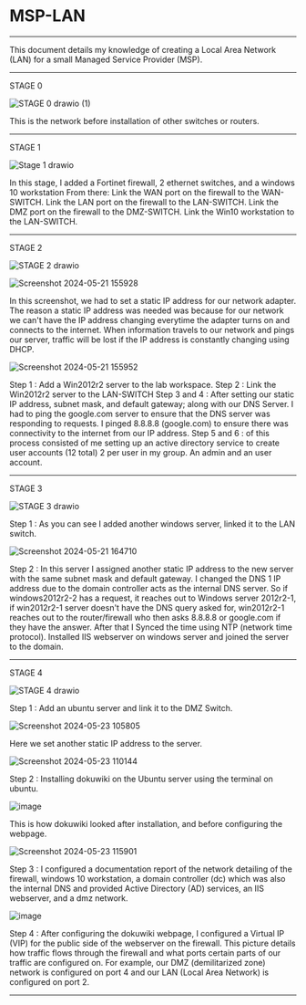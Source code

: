 # MSP-LAN

---
This document details my knowledge of creating a Local Area Network (LAN) for a small Managed Service Provider (MSP).

---
STAGE 0

![STAGE 0 drawio (1)](https://github.com/BlazWilson/MSP-LAN-/assets/170445236/d08e00aa-4c10-4a21-905d-df3a76f3f706)

This is the network before installation of other switches or routers.

---
STAGE 1

![Stage 1 drawio](https://github.com/BlazWilson/MSP-LAN-/assets/170445236/21317d16-f1e5-4e3f-8c63-d6a72c955274)

In this stage, I added a Fortinet firewall, 2 ethernet switches, and a windows 10 workstation
From there: 
Link the WAN port on the firewall to the WAN-SWITCH.
Link the LAN port on the firewall to the LAN-SWITCH.
Link the DMZ port on the firewall to the DMZ-SWITCH.
Link the Win10 workstation to the LAN-SWITCH.

---
STAGE 2

![STAGE 2 drawio](https://github.com/BlazWilson/MSP-LAN-/assets/170445236/81ace8a6-8893-4a63-9eff-ba46dae2f8c5)

![Screenshot 2024-05-21 155928](https://github.com/BlazWilson/MSP-LAN-/assets/170445236/ebcbc22c-dc51-4c2c-bb6b-8870f79b9feb)

In this screenshot, we had to set a static IP address for our network adapter. The reason a static IP address was needed was because for our network we can't have the IP address changing everytime the adapter turns on and connects to the internet. When information travels to our network and pings our server, traffic will be lost if the IP address is constantly changing using DHCP.

![Screenshot 2024-05-21 155952](https://github.com/BlazWilson/MSP-LAN-/assets/170445236/f2dc514d-325a-4381-9d08-26447c48b375)

Step 1 : Add a Win2012r2 server to the lab workspace.
Step 2 : Link the Win2012r2 server to the LAN-SWITCH
Step 3 and 4 : After setting our static IP address, subnet mask, and default gateway; along with our DNS Server. I had to ping the google.com server to ensure that the DNS server was responding to requests. I pinged 8.8.8.8 (google.com) to ensure there was connectivity to the internet from our IP address.
Step 5 and 6 : of this process consisted of me setting up an active directory service to create user accounts (12 total) 2 per user in my group. An admin and an user account.

---
STAGE 3

![STAGE 3 drawio](https://github.com/BlazWilson/MSP-LAN-/assets/170445236/6fb1101d-3c8e-4ad9-b3e5-c9939cd3d107)

Step 1 : As you can see I added another windows server, linked it to the LAN switch.

![Screenshot 2024-05-21 164710](https://github.com/BlazWilson/MSP-LAN-/assets/170445236/4d653f49-2d7e-4621-aa77-e497ff563a9b)

Step 2 : In this server I assigned another static IP address to the new server with the same subnet mask and default gateway. I changed the DNS 1 IP address due to the domain controller acts as the internal DNS server. So if windows2012r2-2 has a request, it reaches out to Windows server 2012r2-1, if win2012r2-1 server doesn't have the DNS query asked for, win2012r2-1 reaches out to the router/firewall who then asks 8.8.8.8 or google.com if they have the answer. After that I Synced the time using NTP (network time protocol).
Installed IIS webserver on windows server and joined the server to the domain. 

---
STAGE 4

![STAGE 4 drawio](https://github.com/BlazWilson/MSP-LAN-/assets/170445236/eef50f79-9c70-4068-a446-5f94d1466f60)

Step 1 : Add an ubuntu server and link it to the DMZ Switch.

![Screenshot 2024-05-23 105805](https://github.com/BlazWilson/MSP-LAN-/assets/170445236/7b045682-3740-4d3c-8bee-aae7646589b4)

Here we set another static IP address to the server. 

![Screenshot 2024-05-23 110144](https://github.com/BlazWilson/MSP-LAN-/assets/170445236/dc196b56-59a0-41a2-b946-62b4f0a52d03)

Step 2 : Installing dokuwiki on the Ubuntu server using the terminal on ubuntu. 

![image](https://github.com/BlazWilson/MSP-LAN-/assets/170445236/6a594e80-fb06-407a-8b37-72a2aaccfa32)

This is how dokuwiki looked after installation, and before configuring the webpage.

![Screenshot 2024-05-23 115901](https://github.com/BlazWilson/MSP-LAN-/assets/170445236/7894ad92-f1f8-42ba-a21b-46c5e7fc06bf)

Step 3 : I configured a documentation report of the network detailing of the firewall, windows 10 workstation, a domain controller (dc) which was also the internal DNS and provided Active Directory (AD) services, an IIS webserver, and a dmz network.

![image](https://github.com/BlazWilson/MSP-LAN-/assets/170445236/ae677f20-45a4-4c98-b0ae-c2a3073f49cb)

Step 4 : After configuring the dokuwiki webpage, I configured a Virtual IP (VIP) for the public side of the webserver on the firewall.
This picture details how traffic flows through the firewall and what ports certain parts of our traffic are configured on. For example, our DMZ (demilitarized zone) network is configured on port 4 and our LAN (Local Area Network) is configured on port 2. 

---


